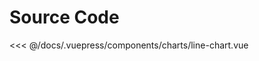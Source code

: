 <Demo componentName="charts-line-chart" />

# Source Code

<SourceCode>
<<< @/docs/.vuepress/components/charts/line-chart.vue
</SourceCode>
